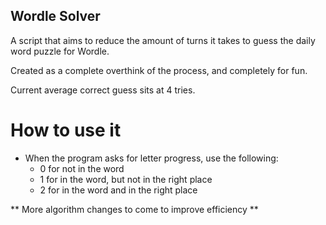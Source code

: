## Wordle Solver
A script that aims to reduce the amount of turns it takes to guess the daily word puzzle for Wordle. 

Created as a complete overthink of the process, and completely for fun. 

Current average correct guess sits at 4 tries. 

# How to use it
- When the program asks for letter progress, use the following:
    - 0 for not in the word
    - 1 for in the word, but not in the right place
    - 2 for in the word and in the right place

** More algorithm changes to come to improve efficiency **